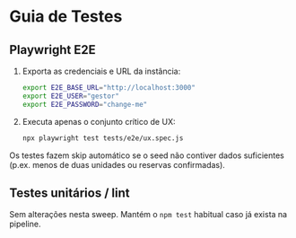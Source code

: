 # Guia de Testes

## Playwright E2E
1. Exporta as credenciais e URL da instância:
   ```bash
   export E2E_BASE_URL="http://localhost:3000"
   export E2E_USER="gestor"
   export E2E_PASSWORD="change-me"
   ```
2. Executa apenas o conjunto crítico de UX:
   ```bash
   npx playwright test tests/e2e/ux.spec.js
   ```

Os testes fazem skip automático se o seed não contiver dados suficientes (p.ex. menos de duas unidades ou reservas confirmadas).

## Testes unitários / lint
Sem alterações nesta sweep. Mantém o `npm test` habitual caso já exista na pipeline.
